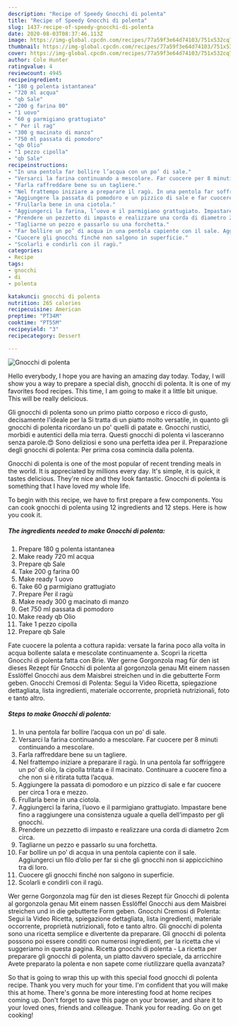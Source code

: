 ```yaml
---
description: "Recipe of Speedy Gnocchi di polenta"
title: "Recipe of Speedy Gnocchi di polenta"
slug: 1437-recipe-of-speedy-gnocchi-di-polenta
date: 2020-08-03T08:37:46.113Z
image: https://img-global.cpcdn.com/recipes/77a59f3e64d74103/751x532cq70/gnocchi-di-polenta-recipe-main-photo.jpg
thumbnail: https://img-global.cpcdn.com/recipes/77a59f3e64d74103/751x532cq70/gnocchi-di-polenta-recipe-main-photo.jpg
cover: https://img-global.cpcdn.com/recipes/77a59f3e64d74103/751x532cq70/gnocchi-di-polenta-recipe-main-photo.jpg
author: Cole Hunter
ratingvalue: 4
reviewcount: 4945
recipeingredient:
- "180 g polenta istantanea"
- "720 ml acqua"
- "qb Sale"
- "200 g farina 00"
- "1 uovo"
- "60 g parmigiano grattugiato"
- " Per il rag"
- "300 g macinato di manzo"
- "750 ml passata di pomodoro"
- "qb Olio"
- "1 pezzo cipolla"
- "qb Sale"
recipeinstructions:
- "In una pentola far bollire l’acqua con un po’ di sale."
- "Versarci la farina continuando a mescolare. Far cuocere per 8 minuti continuando a mescolare."
- "Farla raffreddare bene su un tagliere."
- "Nel frattempo iniziare a preparare il ragù. In una pentola far soffriggere un po’ di olio, la cipolla tritata e il macinato. Continuare a cuocere fino a che non si è ritirata tutta l’acqua."
- "Aggiungere la passata di pomodoro e un pizzico di sale e far cuocere per circa 1 ora e mezzo."
- "Frullarla bene in una ciotola."
- "Aggiungerci la farina, l’uovo e il parmigiano grattugiato. Impastare bene fino a raggiungere una consistenza uguale a quella dell’impasto per gli gnocchi."
- "Prendere un pezzetto di impasto e realizzare una corda di diametro 2cm circa."
- "Tagliarne un pezzo e passarlo su una forchetta."
- "Far bollire un po’ di acqua in una pentola capiente con il sale. Aggiungerci un filo d’olio per far sì che gli gnocchi non si appiccichino tra di loro."
- "Cuocere gli gnocchi finché non salgono in superficie."
- "Scolarli e condirli con il ragù."
categories:
- Recipe
tags:
- gnocchi
- di
- polenta

katakunci: gnocchi di polenta 
nutrition: 265 calories
recipecuisine: American
preptime: "PT34M"
cooktime: "PT55M"
recipeyield: "3"
recipecategory: Dessert

---
```



![Gnocchi di polenta](https://img-global.cpcdn.com/recipes/77a59f3e64d74103/751x532cq70/gnocchi-di-polenta-recipe-main-photo.jpg)

Hello everybody, I hope you are having an amazing day today. Today, I will show you a way to prepare a special dish, gnocchi di polenta. It is one of my favorites food recipes. This time, I am going to make it a little bit unique. This will be really delicious.

Gli gnocchi di polenta sono un primo piatto corposo e ricco di gusto, decisamente l&#39;ideale per la Si tratta di un piatto molto versatile, in quanto gli gnocchi di polenta ricordano un po&#39; quelli di patate e. Gnocchi rustici, morbidi e autentici della mia terra. Questi gnocchi di polenta vi lasceranno senza parole.😍 Sono deliziosi e sono una perfetta idea per il. Preparazione degli gnocchi di polenta: Per prima cosa comincia dalla polenta.

Gnocchi di polenta is one of the most popular of recent trending meals in the world. It is appreciated by millions every day. It's simple, it is quick, it tastes delicious. They're nice and they look fantastic. Gnocchi di polenta is something that I have loved my whole life.


To begin with this recipe, we have to first prepare a few components. You can cook gnocchi di polenta using 12 ingredients and 12 steps. Here is how you cook it.

<!--inarticleads1-->

##### The ingredients needed to make Gnocchi di polenta:

1. Prepare 180 g polenta istantanea
1. Make ready 720 ml acqua
1. Prepare qb Sale
1. Take 200 g farina 00
1. Make ready 1 uovo
1. Take 60 g parmigiano grattugiato
1. Prepare  Per il ragù
1. Make ready 300 g macinato di manzo
1. Get 750 ml passata di pomodoro
1. Make ready qb Olio
1. Take 1 pezzo cipolla
1. Prepare qb Sale


Fate cuocere la polenta a cottura rapida: versate la farina poco alla volta in acqua bollente salata e mescolate continuamente a. Scopri la ricetta Gnocchi di polenta fatta con Brie. Wer gerne Gorgonzola mag für den ist dieses Rezept für Gnocchi di polenta al gorgonzola genau Mit einem nassen Esslöffel Gnocchi aus dem Maisbrei streichen und in die gebutterte Form geben. Gnocchi Cremosi di Polenta: Segui la Video Ricetta, spiegazione dettagliata, lista ingredienti, materiale occorrente, proprietà nutrizionali, foto e tanto altro. 

<!--inarticleads2-->

##### Steps to make Gnocchi di polenta:

1. In una pentola far bollire l’acqua con un po’ di sale.
1. Versarci la farina continuando a mescolare. Far cuocere per 8 minuti continuando a mescolare.
1. Farla raffreddare bene su un tagliere.
1. Nel frattempo iniziare a preparare il ragù. In una pentola far soffriggere un po’ di olio, la cipolla tritata e il macinato. Continuare a cuocere fino a che non si è ritirata tutta l’acqua.
1. Aggiungere la passata di pomodoro e un pizzico di sale e far cuocere per circa 1 ora e mezzo.
1. Frullarla bene in una ciotola.
1. Aggiungerci la farina, l’uovo e il parmigiano grattugiato. Impastare bene fino a raggiungere una consistenza uguale a quella dell’impasto per gli gnocchi.
1. Prendere un pezzetto di impasto e realizzare una corda di diametro 2cm circa.
1. Tagliarne un pezzo e passarlo su una forchetta.
1. Far bollire un po’ di acqua in una pentola capiente con il sale. Aggiungerci un filo d’olio per far sì che gli gnocchi non si appiccichino tra di loro.
1. Cuocere gli gnocchi finché non salgono in superficie.
1. Scolarli e condirli con il ragù.


Wer gerne Gorgonzola mag für den ist dieses Rezept für Gnocchi di polenta al gorgonzola genau Mit einem nassen Esslöffel Gnocchi aus dem Maisbrei streichen und in die gebutterte Form geben. Gnocchi Cremosi di Polenta: Segui la Video Ricetta, spiegazione dettagliata, lista ingredienti, materiale occorrente, proprietà nutrizionali, foto e tanto altro. Gli gnocchi di polenta sono una ricetta semplice e divertente da preparare. Gli gnocchi di polenta possono poi essere conditi con numerosi ingredienti, per la ricetta che vi suggeriamo in questa pagina. Ricetta gnocchi di polenta - La ricetta per preparare gli gnocchi di polenta, un piatto davvero speciale, da arricchire Avete preparato la polenta e non sapete come riutilizzare quella avanzata? 

So that is going to wrap this up with this special food gnocchi di polenta recipe. Thank you very much for your time. I'm confident that you will make this at home. There's gonna be more interesting food at home recipes coming up. Don't forget to save this page on your browser, and share it to your loved ones, friends and colleague. Thank you for reading. Go on get cooking!
